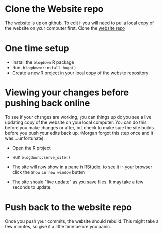 # Clone the Website repo
The website is up on github. To edit it you will need to put a local copy of the website on your computer first. Clone the [website repo](https://github.com/weecology/website)

# One time setup
* Install the `blogdown` R package
* Run: `blogdown::install_hugo()`
* Create a new R project in your local copy of the website repository

# Viewing your changes before pushing back online
To see if your changes are working, you can things up do you see a live updating copy of the website on your local computer. You can do this before you make changes or after, but check to make sure the site builds before you push your edits back up. (Morgan forgot this step once and it was....unfortunate). 
* Open the R project
* Run `blogdown::serve_site()`

* The site will now show in a pane in RStudio, to see it in your browser click the `Show in new window` button
* The site should "live update" as you save files. It may take a few seconds to update.

# Push back to the website repo
Once you push your commits, the website should rebuild. This might take a few minutes, so give it a little time before you panic.